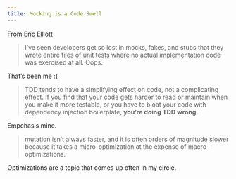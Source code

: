 ```yaml
---
title: Mocking is a Code Smell
---
```


[From Eric Elliott](https://medium.com/javascript-scene/mocking-is-a-code-smell-944a70c90a6a)

> I’ve seen developers get so lost in mocks, fakes, and stubs that they wrote entire files of unit tests where no actual implementation code was exercised at all. Oops.

That’s been me :(

> TDD tends to have a simplifying effect on code, not a complicating effect. If you find that your code gets harder to read or maintain when you make it more testable, or you have to bloat your code with dependency injection boilerplate, **you’re doing TDD wrong**.

Empchasis mine.

> mutation isn’t always faster, and it is often orders of magnitude slower because it takes a micro-optimization at the expense of macro-optimizations.

Optimizations are a topic that comes up often in my circle.